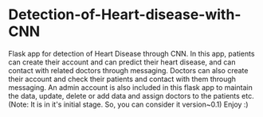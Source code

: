 # Detection-of-Heart-disease-with-CNN
Flask app for detection of Heart Disease through CNN. In this app, patients can create their account and can predict their heart disease, and can contact with related doctors through messaging. Doctors can also create their account and check their patients and contact with them through messaging. An admin account is also included in this flask app to maintain the data, update, delete or add data and assign doctors to the patients etc. (Note: It is in it's initial stage. So, you can consider it version~0.1) Enjoy :) 
